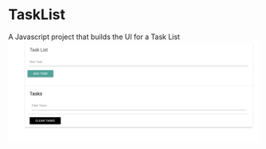# TaskList
A Javascript project that builds the UI for a Task List
![TaskListImage](TaskList/images/TaskListSample.png)
